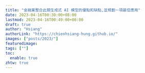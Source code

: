 ```yaml
---
title: "金融業整合此類生成式 AI 模型的優點和缺點,並規劃㇐項最佳應用"
date: 2023-04-16T00:30:00+08:00
lastmod: 2023-04-16T00:49:00+08:00
draft: true
author: "Hsiang"
authorLink: "https://chienhsiang-hung.github.io/"
images: ["posts/2023/"]
featuredimage: 
tags: [""]
toc:
  enable: true
zhtw: true
---
```

